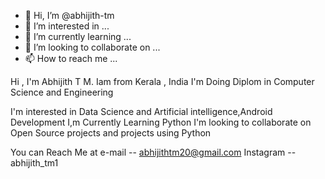 - 👋 Hi, I’m @abhijith-tm
- 👀 I’m interested in ...
- 🌱 I’m currently learning ...
- 💞️ I’m looking to collaborate on ...
- 📫 How to reach me ...

<!---
abhijith-tm/abhijith-tm is a ✨ special ✨ repository because its `README.md` (this file) appears on your GitHub profile.
You can click the Preview link to take a look at your changes.
--->
Hi , I'm Abhijith T M. Iam from Kerala , India 
I'm Doing Diplom in Computer Science and Engineering

I'm interested in Data Science and Artificial intelligence,Android Development
I,m Currently Learning Python
I'm looking to collaborate on Open Source projects and projects using Python

You can Reach Me at 
    e-mail -- abhijithtm20@gmail.com
    Instagram -- abhijith_tm1
    
    
